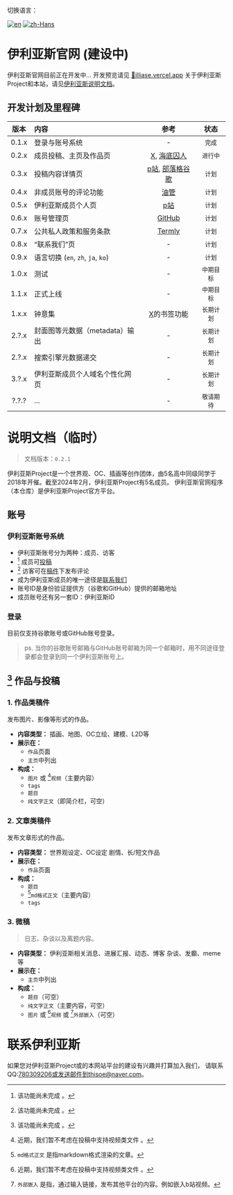 切换语言： 

[![en](https://img.shields.io/badge/lang-English-blue.svg)](https://github.com/ThisoeCode/illiase/blob/main/README.md)
[![zh-Hans](https://img.shields.io/badge/lang-简体中文-red.svg)](https://github.com/ThisoeCode/illiase/blob/main/README.zh-Hans.md)
<!-- https://www.w3schools.com/tags/ref_language_codes.asp -->

# 伊利亚斯官网 (建设中)
伊利亚斯官网目前正在开发中...
开发预览请见 [🔗illiase.vercel.app](https://illiase.vercel.app/)
关于伊利亚斯Project和本站，请见[伊利亚斯说明文档](#说明文档临时)。

<!------- ROADMAP TABLE ------->
## 开发计划及里程碑
| 版本 | 内容 | 参考 | 状态 |
| :-----: | :---------- | :--: | :--: |
| 0.1.x | 登录与账号系统 | - | `完成` |
| 0.2.x | 成员投稿、主页及作品页 | [X](https://x.com), [海底囚人](http://funamusea.com) | `进行中` |
| 0.3.x | 投稿内容详情页 | [p站](https://www.pixiv.net/en/artworks/111778168), [部落格谷歌](https://thisoecode.blogspot.com/2024/02/blogger-example.html) | `计划` |
| 0.4.x | 非成员账号的评论功能 | [油管](https://youtu.be/dQw4w9WgXcQ) | `计划` |
| 0.5.x | 伊利亚斯成员个人页 | [p站](https://www.pixiv.net/users/1039353) | `计划` |
| 0.6.x | 账号管理页 | [GitHub](https://github.com/settings) | `计划` |
| 0.7.x | 公共私人政策和服务条款 | [Termly](https://termly.io/resources/guides/how-to-write-a-privacy-policy/) | `计划` |
| 0.8.x | “联系我们”页 | - | `计划` |
| 0.9.x | 语言切换 (`en`, `zh`, `ja`, `ko`) | - | `计划` |
| 1.0.x | 测试 | - | `中期目标` |
| 1.1.x | 正式上线 | - | `中期目标` |
| 1.x.x | 钟意集 | [X](https://x.com)的书签功能 | `长期计划` |
| 2.?.x | 封面图等元数据（metadata）输出 | - | `长期计划` |
| 2.?.x | 搜索引擎元数据递交 | - | `长期计划` |
| 3.?.x | 伊利亚斯成员个人域名个性化网页 | - | `长期计划` |
| ?.?.? | ... | - | `敬请期待` |


<!------- DOCS ------->
# 说明文档（临时）
> 文档版本：`0.2.1`

伊利亚斯Project是一个世界观、OC、插画等创作团体，由5名高中同级同学于2018年开催。截至2024年2月，伊利亚斯Project有5名成员。
伊利亚斯官网程序（本仓库）是伊利亚斯Project官方平台。


## 账号

### 伊利亚斯账号系统
- 伊利亚斯账号分为两种：成员、访客
- [^1] 成员可[投稿](#1-作品与投稿)
- [^1] 访客可在[稿件](#1-作品与投稿)下发布评论
- 成为伊利亚斯成员的唯一途径是[联系我们](#联系伊利亚斯)
- 账号ID是身份验证提供方（谷歌和GitHub）提供的邮箱地址
- 成员账号还有另一套ID：伊利亚斯ID

### 登录
目前仅支持谷歌账号或GitHub账号登录。
> ps. 当你的谷歌账号邮箱与GitHub账号邮箱为同一个邮箱时，用不同途径登录都会登录到同一个伊利亚斯账号上。


## [^1] 作品与投稿

### 1. 作品类稿件
发布图片、影像等形式的作品。
- **内容类型：**
  插画、地图、OC立绘、建模、L2D等
- **展示在：**
  - `作品`页面
  - `主页`中列出
- **构成：**
  - `图片` 或 [^2]`视频`（主要内容）
  - `tags`
  - `题目`
  - `纯文字正文`（即简介栏，可空）

### 2. 文章类稿件
发布文章形式的作品。
- **内容类型：**
  世界观设定、OC设定
  剧情、长/短文作品
- **展示在：**
  - `作品`页面
- **构成：**
  - `题目`
  - [^4]`md格式正文`（主要内容）
  - `tags`

### 3. 微稿
> 日志、杂谈以及离题内容。
- **内容类型：**
  伊利亚斯相关消息、进展汇报、动态、博客
  杂谈、发癫、meme等
- **展示在：**
  - `主页`中列出
- **构成：**
  - `题目`（可空）
  - `纯文字正文`（主要内容，可空）
  - `图片` 或 [^2]`视频` 或 [^3]`外部嵌入`（可空）



# 联系伊利亚斯
如果您对伊利亚斯Project或的本网站平台的建设有兴趣并打算加入我们，
请联系QQ:780309206或发送邮件到thisoe@naver.com。



<!------- FOOTNOTES ------->
[^1]: 该功能尚未完成 。
[^2]: 近期，我们暂不考虑在投稿中支持视频类文件 。
[^3]: `外部嵌入` 是指，通过输入链接，发布其他平台的内容。例如嵌入b站视频。
[^4]: `md格式正文` 是指markdown格式渲染的文章。
